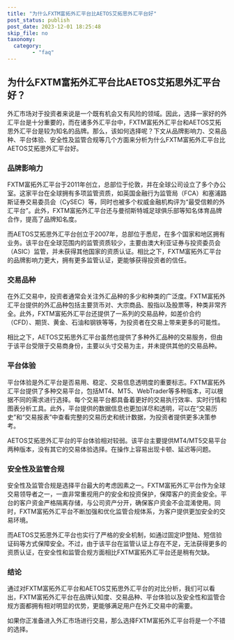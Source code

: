```yaml
---
title: "为什么FXTM富拓外汇平台比AETOS艾拓思外汇平台好"
post_status: publish
post_date: 2023-12-01 18:25:48
skip_file: no
taxonomy:
  category:
        - "faq"
---
```


## 为什么FXTM富拓外汇平台比AETOS艾拓思外汇平台好？

外汇市场对于投资者来说是一个既有机会又有风险的领域。因此，选择一家好的外汇平台是十分重要的，而在诸多外汇平台中，FXTM富拓外汇平台和AETOS艾拓思外汇平台是较为知名的品牌。那么，该如何选择呢？下文从品牌影响力、交易品种、平台体验、安全性及监管合规等几个方面来分析为什么FXTM富拓外汇平台比AETOS艾拓思外汇平台好。

### 品牌影响力

FXTM富拓外汇平台于2011年创立，总部位于伦敦，并在全球公司设立了多个办公室。这家平台在全球拥有多项监管资质，如英国金融行为监管局（FCA）和塞浦路斯证券交易委员会（CySEC）等，同时也被多个权威金融机构评为“最受信赖的外汇平台”。此外，FXTM富拓外汇平台还与曼彻斯特城足球俱乐部等知名体育品牌合作，提高了品牌知名度。

而AETOS艾拓思外汇平台创立于2007年，总部位于悉尼，在多个国家和地区拥有业务。该平台在全球范围内的监管资质较少，主要由澳大利亚证券与投资委员会（ASIC）监管，并未获得其他国家的资质认证。相比之下，FXTM富拓外汇平台的品牌影响力更大，拥有更多监管认证，更能够获得投资者的信任。

### 交易品种

在外汇交易中，投资者通常会关注外汇品种的多少和种类的广泛度。FXTM富拓外汇平台提供的外汇品种包括主要货币对、大宗商品、股指以及股票等，种类非常齐全。此外，FXTM富拓外汇平台还提供了一系列的交易品种，如差价合约（CFD）、期货、黄金、石油和钢铁等等，为投资者在交易上带来更多的可能性。

相比之下，AETOS艾拓思外汇平台虽然也提供了多种外汇品种的交易服务，但由于该平台受限于交易商身份，主要以头寸交易为主，并未提供其他的交易品种。

### 平台体验

平台体验是外汇平台是否易用、稳定、交易信息透明度的重要标志。FXTM富拓外汇平台提供了多种交易平台，包括MT4、MT5、WebTrader等多种版本，可以根据不同的需求进行选择。每个交易平台都具备着更好的交易执行效率、实时行情和图表分析工具。此外，平台提供的数据信息也更加详尽和透明，可以在“交易历史”和“交易报表”中查看完整的交易历史和统计数据，为投资者提供更多决策参考。

AETOS艾拓思外汇平台的平台体验相对较弱。该平台主要提供MT4/MT5交易平台两种版本，没有其它的交易体验选择。在操作上容易出现卡顿、延迟等问题。

### 安全性及监管合规

安全性及监管合规是选择平台最大的考虑因素之一。FXTM富拓外汇平台作为全球交易领导者之一，一直非常重视用户的安全和投资保护，保障客户的资金安全。平台的客户资金严格隔离存储，与公司资产分开，确保客户资金不会混淆使用。同时，FXTM富拓外汇平台不断加强和优化监管合规体系，为客户提供更加安全的交易环境。

而AETOS艾拓思外汇平台也实行了严格的安全机制，如通过固定IP登陆、短信验证码等方式保障安全。不过，由于该平台在监管认证上存在不足，无法获得更多的资质认证，在安全性和监管合规方面相比FXTM富拓外汇平台还是稍有欠缺。

### 结论

通过对FXTM富拓外汇平台和AETOS艾拓思外汇平台的对比分析，我们可以看出，FXTM富拓外汇平台在品牌认知度、交易品种、平台体验以及安全性和监管合规方面都拥有相对明显的优势，更能够满足用户在外汇交易中的需要。

如果你正准备进入外汇市场进行交易，那么选择FXTM富拓外汇平台将是一个不错的选择。
